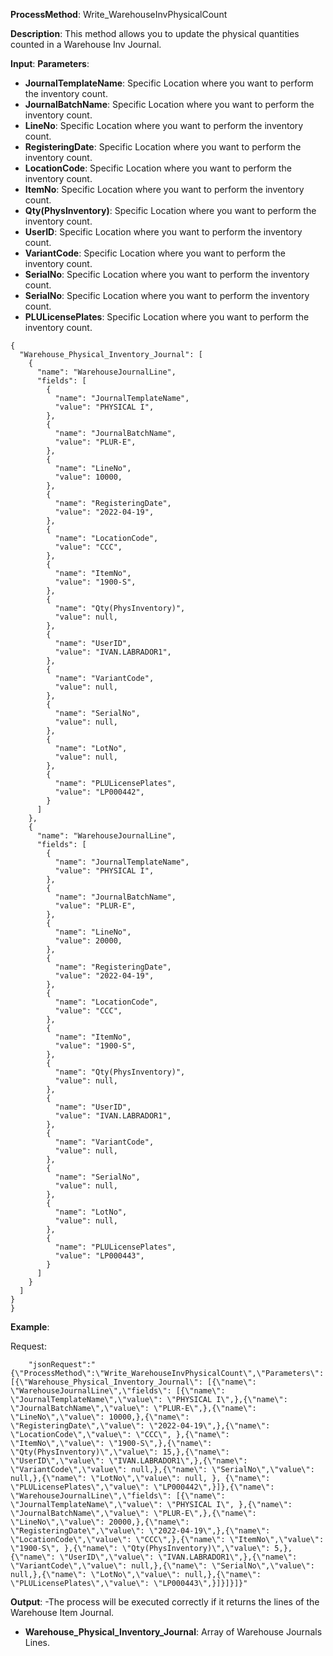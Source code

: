 **ProcessMethod**: Write_WarehouseInvPhysicalCount

**Description**:
This method allows you to update the physical quantities counted in a Warehouse Inv Journal.

**Input**:
**Parameters**: 
-	**JournalTemplateName**: Specific Location where you want to perform the inventory count.
-	**JournalBatchName**: Specific Location where you want to perform the inventory count.
-	**LineNo**: Specific Location where you want to perform the inventory count.
-	**RegisteringDate**: Specific Location where you want to perform the inventory count.
-	**LocationCode**: Specific Location where you want to perform the inventory count.
-	**ItemNo**: Specific Location where you want to perform the inventory count.
-	**Qty(PhysInventory)**: Specific Location where you want to perform the inventory count.
-	**UserID**: Specific Location where you want to perform the inventory count.
-	**VariantCode**: Specific Location where you want to perform the inventory count.
-	**SerialNo**: Specific Location where you want to perform the inventory count.
-	**SerialNo**: Specific Location where you want to perform the inventory count.
-	**PLULicensePlates**: Specific Location where you want to perform the inventory count.

```
{
  "Warehouse_Physical_Inventory_Journal": [
    {
      "name": "WarehouseJournalLine",
      "fields": [
        {
          "name": "JournalTemplateName",
          "value": "PHYSICAL I",
        },
        {
          "name": "JournalBatchName",
          "value": "PLUR-E",
        },
        {
          "name": "LineNo",
          "value": 10000,
        },
        {
          "name": "RegisteringDate",
          "value": "2022-04-19",
        },
        {
          "name": "LocationCode",
          "value": "CCC",   
        },
        {
          "name": "ItemNo",
          "value": "1900-S",
        },
        {
          "name": "Qty(PhysInventory)",
          "value": null,
        },
        {
          "name": "UserID",
          "value": "IVAN.LABRADOR1",    
        },
        {
          "name": "VariantCode",
          "value": null,
        },
        {
          "name": "SerialNo",
          "value": null,      
        },
        {
          "name": "LotNo",
          "value": null,     
        },   
        {
          "name": "PLULicensePlates",
          "value": "LP000442",      
        }
      ]
    },
    {
      "name": "WarehouseJournalLine",
      "fields": [
        {
          "name": "JournalTemplateName",
          "value": "PHYSICAL I",       
        },
        {
          "name": "JournalBatchName",
          "value": "PLUR-E",      
        },
        {
          "name": "LineNo",
          "value": 20000,
        },
        {
          "name": "RegisteringDate",
          "value": "2022-04-19",
        },
        {
          "name": "LocationCode",
          "value": "CCC",
        },
        {
          "name": "ItemNo",
          "value": "1900-S",       
        },
        {
          "name": "Qty(PhysInventory)",
          "value": null,      
        },
        {
          "name": "UserID",
          "value": "IVAN.LABRADOR1",
        },
        {
          "name": "VariantCode",
          "value": null,
        },
        {
          "name": "SerialNo",
          "value": null,
        },
        {
          "name": "LotNo",
          "value": null,
        },
        {
          "name": "PLULicensePlates",
          "value": "LP000443",    
        }
      ]
    }
  ]
}
}
```

**Example**:

Request:

`    "jsonRequest":"{\"ProcessMethod\":\"Write_WarehouseInvPhysicalCount\",\"Parameters\":[{\"Warehouse_Physical_Inventory_Journal\": [{\"name\": \"WarehouseJournalLine\",\"fields\": [{\"name\": \"JournalTemplateName\",\"value\": \"PHYSICAL I\",},{\"name\": \"JournalBatchName\",\"value\": \"PLUR-E\",},{\"name\": \"LineNo\",\"value\": 10000,},{\"name\": \"RegisteringDate\",\"value\": \"2022-04-19\",},{\"name\": \"LocationCode\",\"value\": \"CCC\", },{\"name\": \"ItemNo\",\"value\": \"1900-S\",},{\"name\": \"Qty(PhysInventory)\",\"value\": 15,},{\"name\": \"UserID\",\"value\": \"IVAN.LABRADOR1\",},{\"name\": \"VariantCode\",\"value\": null,},{\"name\": \"SerialNo\",\"value\": null,},{\"name\": \"LotNo\",\"value\": null, }, {\"name\": \"PLULicensePlates\",\"value\": \"LP000442\",}]},{\"name\": \"WarehouseJournalLine\",\"fields\": [{\"name\": \"JournalTemplateName\",\"value\": \"PHYSICAL I\", },{\"name\": \"JournalBatchName\",\"value\": \"PLUR-E\",},{\"name\": \"LineNo\",\"value\": 20000,},{\"name\": \"RegisteringDate\",\"value\": \"2022-04-19\",},{\"name\": \"LocationCode\",\"value\": \"CCC\",},{\"name\": \"ItemNo\",\"value\": \"1900-S\", },{\"name\": \"Qty(PhysInventory)\",\"value\": 5,},{\"name\": \"UserID\",\"value\": \"IVAN.LABRADOR1\",},{\"name\": \"VariantCode\",\"value\": null,},{\"name\": \"SerialNo\",\"value\": null,},{\"name\": \"LotNo\",\"value\": null,},{\"name\": \"PLULicensePlates\",\"value\": \"LP000443\",}]}]}]}"`

**Output**: 
-The process will be executed correctly if it returns the lines of the Warehouse Item Journal.
-	**Warehouse_Physical_Inventory_Journal**: Array of Warehouse Journals Lines.


